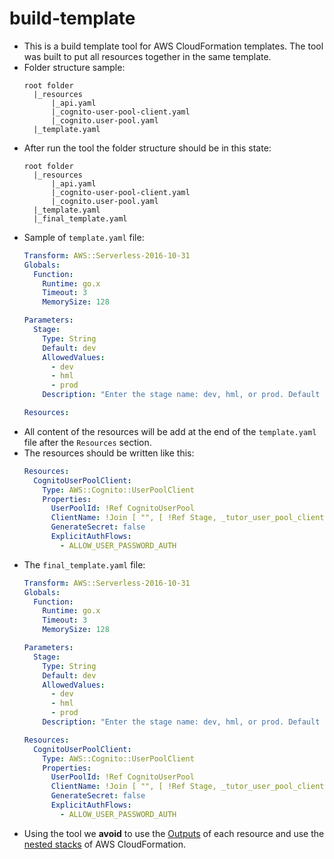 # build-template
- This is a build template tool for AWS CloudFormation templates. The tool was built to put all resources together in the same template.
- Folder structure sample:
  ```
  root folder
    |_resources
        |_api.yaml
        |_cognito-user-pool-client.yaml
        |_cognito.user-pool.yaml
    |_template.yaml
  ```
- After run the tool the folder structure should be in this state:
  ```
  root folder
    |_resources
        |_api.yaml
        |_cognito-user-pool-client.yaml
        |_cognito.user-pool.yaml
    |_template.yaml
    |_final_template.yaml
  ```
- Sample of `template.yaml` file:
  ```yaml
  Transform: AWS::Serverless-2016-10-31
  Globals:
    Function:
      Runtime: go.x
      Timeout: 3
      MemorySize: 128

  Parameters:
    Stage:
      Type: String
      Default: dev
      AllowedValues:
        - dev
        - hml
        - prod
      Description: "Enter the stage name: dev, hml, or prod. Default is dev."

  Resources:

  ```
- All content of the resources will be add at the end of the `template.yaml` file after the `Resources` section.
- The resources should be written like this:
  ```yaml
  Resources:
    CognitoUserPoolClient:
      Type: AWS::Cognito::UserPoolClient
      Properties:
        UserPoolId: !Ref CognitoUserPool
        ClientName: !Join [ "", [ !Ref Stage, _tutor_user_pool_client ] ]
        GenerateSecret: false
        ExplicitAuthFlows:
          - ALLOW_USER_PASSWORD_AUTH

  ```
- The `final_template.yaml` file:
  ```yaml
  Transform: AWS::Serverless-2016-10-31
  Globals:
    Function:
      Runtime: go.x
      Timeout: 3
      MemorySize: 128

  Parameters:
    Stage:
      Type: String
      Default: dev
      AllowedValues:
        - dev
        - hml
        - prod
      Description: "Enter the stage name: dev, hml, or prod. Default is dev."

  Resources:
    CognitoUserPoolClient:
      Type: AWS::Cognito::UserPoolClient
      Properties:
        UserPoolId: !Ref CognitoUserPool
        ClientName: !Join [ "", [ !Ref Stage, _tutor_user_pool_client ] ]
        GenerateSecret: false
        ExplicitAuthFlows:
          - ALLOW_USER_PASSWORD_AUTH
  ```
- Using the tool we **avoid** to use the [Outputs](https://docs.aws.amazon.com/AWSCloudFormation/latest/UserGuide/outputs-section-structure.html) of each resource and use the [nested stacks](https://docs.aws.amazon.com/AWSCloudFormation/latest/UserGuide/using-cfn-nested-stacks.html) of AWS CloudFormation.